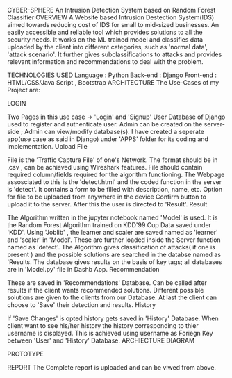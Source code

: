 CYBER-SPHERE
An Intrusion Detection System based on Random Forest Classifier
OVERVIEW
A Website based Intrusion Destection System(IDS) aimed towards reducing cost of IDS for small to mid-sized businesses. An easily accessible and reliable tool which provides solutions to all the security needs. It works on the ML trained model and classifies data uploaded by the client into different categories, such as 'normal data', 'attack scenario'. It further gives subclassifications to attacks and provides relevant information and recommendations to deal with the problem.

TECHNOLOGIES USED
Language : Python
Back-end : Django
Front-end : HTML/CSS/Java Script , Bootstrap
ARCHITECTURE
The Use-Cases of my Project are:

LOGIN

Two Pages in this use case -> 'Login' and 'Signup'
User Database of Django used to register and authenticate user.
Admin can be created on the server-side ; Admin can view/modify database(s).
I have created a seperate app(use case as said in Django) under 'APPS' folder for its coding and implementation.
Upload File

File is the 'Traffic Capture File' of one's Network. The format should be in .csv , can be achieved using Wireshark features.
File should contain required column/fields required for the algorithm functioning.
The Webpage assosciated to this is the 'detect.html' and the coded function in the server is 'detect'.
It contains a form to be filled with description, name, etc.
Option for file to be uploaded from anywhere in the device
Confirm button to upload it to the server.
After this the user is directed to 'Result'.
Result

The Algorithm written in the jupyter notebook named 'Model' is used.
It is the Random Forest Algorithm trained on KDD'99 Cup Data saved under 'KDD'.
Using 'Joblib' , the learner and scaler are saved named as 'learner' and 'scaler' in 'Model'. These are further loaded inside the Server function named as 'detect'.
The Algorithm gives classification of attacks( if one is present ) and the possible solutions are searched in the databse named as 'Results.
The database gives results on the basis of key tags; all databases are in 'Model.py' file in Dashb App.
Recommendation

These are saved in 'Recommendations' Database. Can be called after results if the client wants recommended solutions.
Different possible solutions are given to the clients from our Database.
At last the client can choose to 'Save' their detection and results.
History

If 'Save Changes' is opted history gets saved in 'History' Database.
When client want to see his/her history the history corresponding to thier username is displayed.
This is achieved using username as Foriegn Key between 'User' and 'History' Database.
ARCHIECTURE DIAGRAM


PROTOTYPE






REPORT
The Complete report is uploaded and can be viwed from above.
